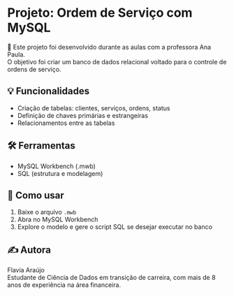 # Projeto: Ordem de Serviço com MySQL

📁 Este projeto foi desenvolvido durante as aulas com a professora Ana Paula.  
   O objetivo foi criar um banco de dados relacional voltado para o controle de ordens de serviço.

## 💡 Funcionalidades
- Criação de tabelas: clientes, serviços, ordens, status
- Definição de chaves primárias e estrangeiras
- Relacionamentos entre as tabelas

## 🛠️ Ferramentas
- MySQL Workbench (.mwb)
- SQL (estrutura e modelagem)

## 📂 Como usar
1. Baixe o arquivo `.mwb`
2. Abra no MySQL Workbench
3. Explore o modelo e gere o script SQL se desejar executar no banco

## ✍️ Autora
Flavia Araújo  
Estudante de Ciência de Dados em transição de carreira, com mais de 8 anos de experiência na área financeira.
